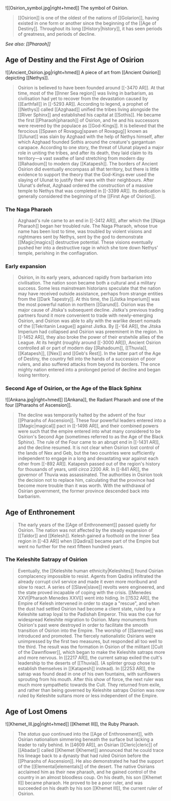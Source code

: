 ![[Osirion_symbol.jpg|right+hmed]] 
 The symbol of Osirion.
> [[Osirion]] is one of the oldest of the nations of [[Golarion]], having existed in one form or another since the beginning of the [[Age of Destiny]]. Throughout its long [[History|history]], it has seen periods of greatness, and periods of decline.

*See also: [[Pharaoh]]*


## Age of Destiny and the First Age of Osirion

![[Ancient_Osirion.jpg|right+hmed]] 
 A piece of art from [[Ancient Osirion]] depicting [[Nethys]].
> Osirion is believed to have been founded around [[-3470 AR]]. At that time, most of the [[Inner Sea region]] was living in barbarism, as civilisation had yet to recover from the devastation caused by [[Earthfall]] in [[-5293 AR]]. According to legend, a prophet of [[Nethys]] called [[Azghaad]] unified the tribes living alongside the [[River Sphinx]] and established his capital at [[Sothis]]. He became the first [[Pharaoh|pharaoh]] of Osirion, and he and his successors were revered by the populace as [[God-Kings]].
> It is believed that the ferocious [[Spawn of Rovagug|spawn of Rovagug]] known as [[Ulunat]] was slain by Azghaad with the help of Nethys himself, after which Azghaad founded Sothis around the creature's gargantuan carapace. According to one story, the threat of Ulunat played a major role in uniting the tribes, and after its death, they laid claim to its territory—a vast swathe of land stretching from modern day [[Rahadoum]] to modern day [[Katapesh]]. The borders of Ancient Osirion did eventually encompass all that territory, but there is little evidence to support the theory that the God-Kings ever used the slaying of Ulunat to justify their wars with their neighbours.
> After Ulunat's defeat, Azghaad ordered the construction of a massive temple to Nethys that was completed in [[-3399 AR]]. Its dedication is generally considered the beginning of the [[First Age of Osirion]].


### The Naga Pharaoh

> Azghaad's rule came to an end in [[-3412 AR]], after which the [[Naga Pharaoh]] began her troubled rule. The Naga Pharaoh, whose true name has been lost to time, was troubled by violent visions and nightmares sent by Nethys, sent by the god to demonstrate [[Magic|magics]] destructive potential. These visions eventually pushed her into a destructive rage in which she tore down Nethys' temple, perishing in the conflagration.


### Early expansion

> Osirion, in its early years, advanced rapidly from barbarism into civilisation. The nation soon became both a cultural and a military success. Some less mainstream historians speculate that the nation may have received outside assistance, perhaps from strange entities from the [[Dark Tapestry]].
> At this time, the [[Jistka Imperium]] was the most powerful nation in northern [[Garund]]. Osirion was the major cause of Jitska's subsequent decline. Jistka's previous trading partners found it more convenient to trade with newly-emerging Osirion, and Osirion was able to ally with the warlike desert nomads of the [[Tekritanin League]] against Jistka. By [[-'64 AR]], the Jitska Imperium had collapsed and Osirion was preeminent in the region. In [[-1452 AR]], they also broke the power of their erstwhile allies of the League.
> At its height (roughly around [[-3000 AR]]), Ancient Osirion controlled all or part of modern day [[Rahadoum]], [[Thuvia]], [[Katapesh]], [[Nex]] and [[Geb's Rest]]. In the latter part of the Age of Destiny, the country fell into the hands of a succession of poor rulers, and also suffered attacks from beyond its borders. The once mighty nation entered into a prolonged period of decline and began losing territory.
> 


### Second Age of Osirion, or the Age of the Black Sphinx

![[Ankana.jpg|right+hmed]] 
 [[Ankana]], the Radiant Pharaoh and one of the four [[Pharaohs of Ascension]].
> The decline was temporarily halted by the advent of the four [[Pharaohs of Ascension]]. These four powerful leaders entered into a [[Magic|magical]] pact in [[-1498 AR]], and their combined powers were such that the empire entered into what many considered to be Osirion's Second Age (sometimes referred to as the Age of the Black Sphinx). The rule of the Four came to an abrupt end in [[-1431 AR]], and the decline resumed. It is not clear when Osirion lost control of the lands of Nex and Geb, but the two countries were sufficiently independent to engage in a long and devastating war against each other from [[-892 AR]]. Katapesh passed out of the region's history for thousands of years, until *circa* 2200 AR.
> In [[-841 AR]], the governor of Thuvia was assassinated. The authorities in Osirion took the decision not to replace him, calculating that the province had become more trouble than it was worth. With the withdrawal of Osirian government, the former province descended back into barbarism.


## Age of Enthronement

> The early years of the [[Age of Enthronement]] passed quietly for Osirion. The nation was not affected by the steady expansion of [[Taldor]] and [[Kelesh]]. Kelesh gained a foothold on the Inner Sea region in [[-43 AR]] when [[Qadira]] became part of the Empire but went no further for the next fifteen hundred years.


### The Keleshite Satrapy of Osirion

> Eventually, the [[Keleshite human ethnicity|Keleshites]] found Osirian complacency impossible to resist. Agents from Qadira infiltrated the already corrupt civil service and made it even more moribund and slow to react. A series of [[Slave|slave]] revolts were engineered, and the state proved incapable of coping with the crisis. [[Menedes XXVI|Pharaoh Menedes XXVI]] went into hiding. In [[1532 AR]], the Empire of Kelesh intervened in order to stage a "rescue", and when the dust had settled Osirion had become a client state, ruled by a Keleshite satrap loyal to the Padishah Emperor.
> This was the cue for widespread Keleshite migration to Osirion. Many monuments from Osirion's past were destroyed in order to facilitate the smooth transition of Osirion into the Empire. The worship of [[Sarenrae]] was introduced and promoted. The fiercely nationalistic Osirians were unimpressed by the first two measures, but responded all too well to the third. The result was the formation in Osirion of the militant [[Cult of the Dawnflower]], which began to make the Keleshite satraps more and more nervous. In [[2217 AR]], the current satrap exiled the cult's leadership to the deserts of [[Thuvia]]. (A splinter group chose to establish themselves in [[Katapesh]] instead).
> In [[2253 AR]], the satrap was found dead in one of his own fountains, with sunflowers sprouting from his mouth. After this show of force, the next ruler was much more sympathetic towards the Cult. They returned from exile, and rather than being governed by Keleshite satraps Osirion was now ruled by Keleshite sultans more or less independent of the Empire.


## Age of Lost Omens

![[Khemet_III.jpg|right+hmed]] 
 [[Khemet III]], the Ruby Pharaoh.
> The *status quo* continued into the [[Age of Enthronement]], with Osirian nationalism simmering beneath the surface but lacking a leader to rally behind. In [[4609 AR]], an Osirian [[Cleric|cleric]] of [[Abadar]] called [[Khemet I|Khemet]] announced that he could trace his lineage back to a dynasty that had ruled Osirion before the [[Pharaohs of Ascension]]. He also demonstrated he had the support of the [[Elemental|elementals]] of the desert. The native Osirians acclaimed him as their new pharaoh, and he gained control of the country in an almost bloodless coup.
> On his death, his son [[Khemet II]] became pharaoh. He proved to be a poor ruler, and was succeeded on his death by his son [[Khemet III]], the current ruler of Osirion.







